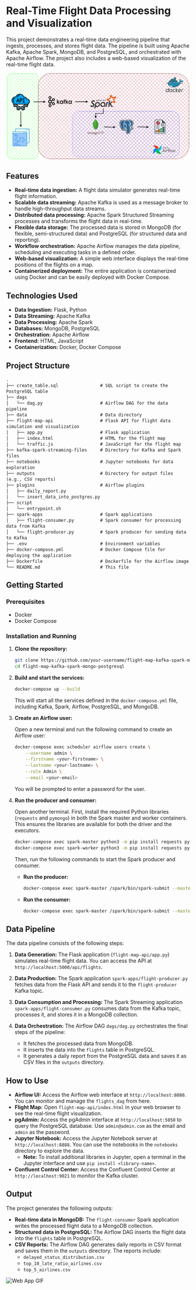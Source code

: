 # Real-Time Flight Data Processing and Visualization

This project demonstrates a real-time data engineering pipeline that ingests, processes, and stores flight data. The pipeline is built using Apache Kafka, Apache Spark, MongoDB, and PostgreSQL, and orchestrated with Apache Airflow. The project also includes a web-based visualization of the real-time flight data.

![Data Pipeline Diagram](diagram.png)

## Features

*   **Real-time data ingestion:** A flight data simulator generates real-time flight information.
*   **Scalable data streaming:** Apache Kafka is used as a message broker to handle high-throughput data streams.
*   **Distributed data processing:** Apache Spark Structured Streaming processes and transforms the flight data in real-time.
*   **Flexible data storage:** The processed data is stored in MongoDB (for flexible, semi-structured data) and PostgreSQL (for structured data and reporting).
*   **Workflow orchestration:** Apache Airflow manages the data pipeline, scheduling and executing tasks in a defined order.
*   **Web-based visualization:** A simple web interface displays the real-time positions of the flights on a map.
*   **Containerized deployment:** The entire application is containerized using Docker and can be easily deployed with Docker Compose.

## Technologies Used

*   **Data Ingestion:** Flask, Python
*   **Data Streaming:** Apache Kafka
*   **Data Processing:** Apache Spark
*   **Databases:** MongoDB, PostgreSQL
*   **Orchestration:** Apache Airflow
*   **Frontend:** HTML, JavaScript
*   **Containerization:** Docker, Docker Compose

## Project Structure

```
.
├── create_table.sql                # SQL script to create the PostgreSQL table
├── dags
│   └── dag.py                      # Airflow DAG for the data pipeline
├── data                            # Data directory
├── flight-map-api                  # Flask API for flight data simulation and visualization
│   ├── app.py                      # Flask application
│   ├── index.html                  # HTML for the flight map
│   └── traffic.js                  # JavaScript for the flight map
├── kafka-spark-streaming-files     # Directory for Kafka and Spark files
├── notebooks                       # Jupyter notebooks for data exploration
├── outputs                         # Directory for output files (e.g., CSV reports)
├── plugins                         # Airflow plugins
│   ├── daily_report.py
│   └── insert_data_into_postgres.py
├── script
│   └── entrypoint.sh
├── spark-apps                      # Spark applications
│   ├── flight-consumer.py          # Spark consumer for processing data from Kafka
│   └── flight-producer.py          # Spark producer for sending data to Kafka
├── .env                            # Environment variables
├── docker-compose.yml              # Docker Compose file for deploying the application
├── Dockerfile                      # Dockerfile for the Airflow image
└── README.md                       # This file
```

## Getting Started

### Prerequisites

*   Docker
*   Docker Compose

### Installation and Running

1.  **Clone the repository:**

    ```bash
    git clone https://github.com/your-username/flight-map-kafka-spark-mongo-postgresql.git
    cd flight-map-kafka-spark-mongo-postgresql
    ```

2.  **Build and start the services:**

    ```bash
    docker-compose up --build
    ```

    This will start all the services defined in the `docker-compose.yml` file, including Kafka, Spark, Airflow, PostgreSQL, and MongoDB.

3.  **Create an Airflow user:**

    Open a new terminal and run the following command to create an Airflow user:

    ```bash
    docker-compose exec scheduler airflow users create \
        --username admin \
        --firstname <your-firstname> \
        --lastname <your-lastname> \
        --role Admin \
        --email <your-email>
    ```
    You will be prompted to enter a password for the user.

4.  **Run the producer and consumer:**

    Open another terminal. First, install the required Python libraries (`requests` and `pymongo`) in both the Spark master and worker containers. This ensures the libraries are available for both the driver and the executors.

    ```bash
    docker-compose exec spark-master python3 -m pip install requests pymongo
    docker-compose exec spark-worker python3 -m pip install requests pymongo
    ```

    Then, run the following commands to start the Spark producer and consumer.

    *   **Run the producer:**
        ```bash
        docker-compose exec spark-master /spark/bin/spark-submit --master spark://spark-master:7077 --packages org.apache.spark:spark-sql-kafka-0-10_2.12:3.1.1 /spark/apps/flight-producer.py
        ```

    *   **Run the consumer:**
        ```bash
        docker-compose exec spark-master /spark/bin/spark-submit --master spark://spark-master:7077 --packages org.apache.spark:spark-sql-kafka-0-10_2.12:3.1.1,org.mongodb.spark:mongo-spark-connector_2.12:3.0.1 /spark/apps/flight-consumer.py
        ```

## Data Pipeline

The data pipeline consists of the following steps:

1.  **Data Generation:** The Flask application (`flight-map-api/app.py`) simulates real-time flight data. You can access the API at `http://localhost:5000/api/flights`.

2.  **Data Production:** The Spark application `spark-apps/flight-producer.py` fetches data from the Flask API and sends it to the `flight-producer` Kafka topic.

3.  **Data Consumption and Processing:** The Spark Streaming application `spark-apps/flight-consumer.py` consumes data from the Kafka topic, processes it, and stores it in a MongoDB collection.

4.  **Data Orchestration:** The Airflow DAG `dags/dag.py` orchestrates the final steps of the pipeline:
    *   It fetches the processed data from MongoDB.
    *   It inserts the data into the `flights` table in PostgreSQL.
    *   It generates a daily report from the PostgreSQL data and saves it as CSV files in the `outputs` directory.

## How to Use

*   **Airflow UI:** Access the Airflow web interface at `http://localhost:8080`. You can monitor and manage the `flights_dag` from here.
*   **Flight Map:** Open `flight-map-api/index.html` in your web browser to see the real-time flight visualization.
*   **pgAdmin:** Access the pgAdmin interface at `http://localhost:5050` to query the PostgreSQL database. Use `admin@admin.com` as the email and `admin` as the password.
*   **Jupyter Notebook:** Access the Jupyter Notebook server at `http://localhost:8888`. You can use the notebooks in the `notebooks` directory to explore the data.
    *   **Note:** To install additional libraries in Jupyter, open a terminal in the Jupyter interface and use `pip install <library-name>`.
*   **Confluent Control Center:** Access the Confluent Control Center at `http://localhost:9021` to monitor the Kafka cluster.

## Output

The project generates the following outputs:

*   **Real-time data in MongoDB:** The `flight-consumer` Spark application writes the processed flight data to a MongoDB collection.
*   **Structured data in PostgreSQL:** The Airflow DAG inserts the flight data into the `flights` table in PostgreSQL.
*   **CSV Reports:** The Airflow DAG generates daily reports in CSV format and saves them in the `outputs` directory. The reports include:
    *   `delayed_status_distribution.csv`
    *   `top_10_late_ratio_airlines.csv`
    *   `top_5_airlines.csv`

![Web App GIF](web%20app.gif)